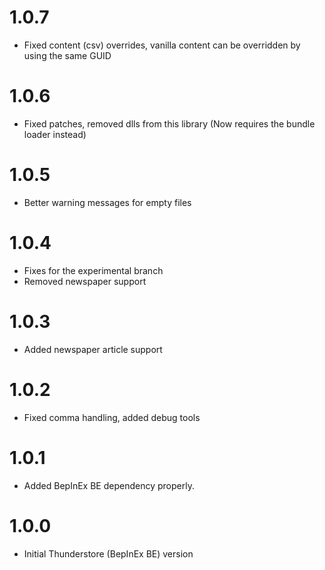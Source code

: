 # 1.0.7

* Fixed content (csv) overrides, vanilla content can be overridden by using the same GUID

# 1.0.6

* Fixed patches, removed dlls from this library (Now requires the bundle loader instead)

# 1.0.5

* Better warning messages for empty files

# 1.0.4

* Fixes for the experimental branch
* Removed newspaper support

# 1.0.3

* Added newspaper article support

# 1.0.2

* Fixed comma handling, added debug tools

# 1.0.1

* Added BepInEx BE dependency properly.

# 1.0.0

* Initial Thunderstore (BepInEx BE) version